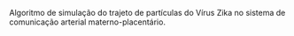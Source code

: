 Algoritmo de simulação do trajeto de partículas do Vírus Zika no sistema de comunicação arterial materno-placentário.